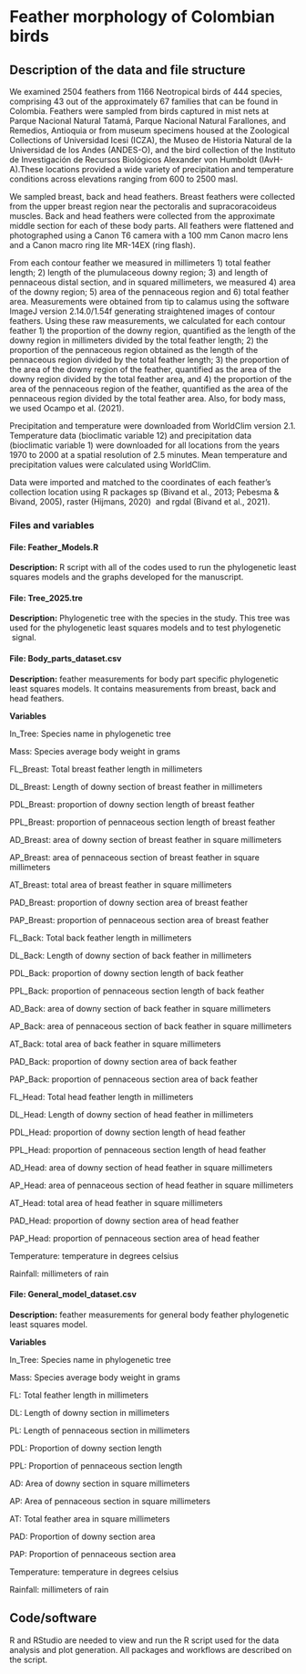 # **Feather morphology of Colombian birds**

## **Description of the data and file structure**

We examined 2504 feathers from 1166 Neotropical birds of 444 species, comprising 43 out of the approximately 67 families that can be found in Colombia. Feathers were sampled from birds captured in mist nets at Parque Nacional Natural Tatamá, Parque Nacional Natural Farallones, and Remedios, Antioquia or from museum specimens housed at the Zoological Collections of Universidad Icesi (ICZA), the Museo de Historia Natural de la Universidad de los Andes (ANDES-O), and the bird collection of the Instituto de Investigación de Recursos Biológicos Alexander von Humboldt (IAvH-A).These locations provided a wide variety of precipitation and temperature conditions across elevations ranging from 600 to 2500 masl.

We sampled breast, back and head feathers. Breast feathers were collected from the upper breast region near the pectoralis and supracoracoideus muscles. Back and head feathers were collected from the approximate middle section for each of these body parts. All feathers were flattened and photographed using a Canon T6 camera with a 100 mm Canon macro lens and a Canon macro ring lite MR-14EX (ring flash). 

From each contour feather we measured in millimeters 1) total feather length; 2) length of the plumulaceous downy region; 3) and length of pennaceous distal section, and in squared millimeters, we measured 4) area of the downy region; 5) area of the pennaceous region and 6) total feather area. Measurements were obtained from tip to calamus using the software ImageJ version 2.14.0/1.54f generating straightened images of contour feathers. Using these raw measurements, we calculated for each contour feather 1) the proportion of the downy region, quantified as the length of the downy region in millimeters divided by the total feather length; 2) the proportion of the pennaceous region obtained as the length of the pennaceous region divided by the total feather length; 3) the proportion of the area of the downy region of the feather, quantified as the area of the downy region divided by the total feather area, and 4) the proportion of the area of the pennaceous region of the feather, quantified as the area of the pennaceous region divided by the total feather area. Also, for body mass, we used Ocampo et al. (2021).  

Precipitation and temperature were downloaded from WorldClim version 2.1. Temperature data (bioclimatic variable 12) and precipitation data (bioclimatic variable 1) were downloaded for all locations from the years 1970 to 2000 at a spatial resolution of 2.5 minutes. Mean temperature and precipitation values were calculated using WorldClim.

Data were imported and matched to the coordinates of each feather’s collection location using R packages sp (Bivand et al., 2013; Pebesma & Bivand, 2005), raster (Hijmans, 2020)  and rgdal (Bivand et al., 2021). 

### **Files and variables**

#### **File:** Feather_Models.R

**Description:** R script with all of the codes used to run the phylogenetic least squares models and the graphs developed for the manuscript. 

#### **File:** Tree_2025.tre

**Description:** Phylogenetic tree with the species in the study. This tree was used for the phylogenetic least squares models and to test phylogenetic  signal.

#### **File:** Body_parts_dataset.csv

**Description:** feather measurements for body part specific phylogenetic least squares models. It contains measurements from breast, back and head feathers. 

**Variables**

In_Tree: Species name in phylogenetic tree

Mass: Species average body weight in grams 

FL_Breast: Total breast feather length in millimeters

DL_Breast: Length of downy section of breast feather in millimeters

PDL_Breast: proportion of downy section length of breast feather

PPL_Breast: proportion of pennaceous section length of breast feather

AD_Breast: area of downy section of breast feather in square millimeters

AP_Breast: area of pennaceous section of breast feather in square millimeters

AT_Breast: total area of breast feather in square millimeters

PAD_Breast: proportion of downy section area of breast feather

PAP_Breast: proportion of pennaceous section area of breast feather

FL_Back: Total back feather length in millimeters

DL_Back: Length of downy section of back feather in millimeters

PDL_Back: proportion of downy section length of back feather

PPL_Back: proportion of pennaceous section length of back feather

AD_Back: area of downy section of back feather in square millimeters

AP_Back: area of pennaceous section of back feather in square millimeters

AT_Back: total area of back feather in square millimeters

PAD_Back: proportion of downy section area of back feather

PAP_Back: proportion of pennaceous section area of back feather

FL_Head: Total head feather length in millimeters

DL_Head: Length of downy section of head feather in millimeters

PDL_Head: proportion of downy section length of head feather

PPL_Head: proportion of pennaceous section length of head feather

AD_Head: area of downy section of head feather in square millimeters

AP_Head: area of pennaceous section of head feather in square millimeters

AT_Head: total area of head feather in square millimeters

PAD_Head: proportion of downy section area of head feather

PAP_Head: proportion of pennaceous section area of head feather

Temperature: temperature in degrees celsius

Rainfall: millimeters of rain

#### **File:** General_model_dataset.csv

**Description:** feather measurements for general body feather phylogenetic least squares model. 

**Variables**

In_Tree: Species name in phylogenetic tree

Mass: Species average body weight in grams

FL: Total feather length in millimeters

DL: Length of downy section in millimeters

PL: Length of pennaceous section in millimeters

PDL: Proportion of downy section length

PPL: Proportion of pennaceous section length

AD: Area of downy section in square millimeters

AP: Area of pennaceous section in square millimeters

AT: Total feather area in square millimeters

PAD: Proportion of downy section area

PAP: Proportion of pennaceous section area

Temperature: temperature in degrees celsius

Rainfall: millimeters of rain

## Code/software

R and RStudio are needed to view and run the R script used for the data analysis and plot generation. All packages and workflows are described on the script. 
